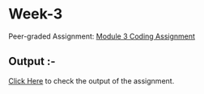 # Week-3
Peer-graded Assignment: <a href="https://github.com/jhu-ep-coursera/fullstack-course4/blob/master/assignments/assignment3/Assignment-3.md" target="_blank">Module 3 Coding Assignment</a>
## Output :-
<a href="https://souvikmajumder26.github.io/HTML-CSS-and-JavaScript-for-Web-Developers/Week-3/" target="_blank">Click Here</a> to check the output of the assignment.
